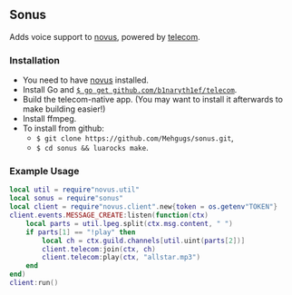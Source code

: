 ## Sonus
Adds voice support to [novus][novus], powered by [telecom][telecom].

### Installation
- You need to have [novus][novus] installed.
- Install Go and [`$ go get github.com/b1naryth1ef/telecom`][telecom].
- Build the telecom-native app. (You may want to install it afterwards to make building easier!)
- Install ffmpeg.
- To install from github:
  - `$ git clone https://github.com/Mehgugs/sonus.git`,
  - `$ cd sonus && luarocks make`.

### Example Usage

```lua
local util = require"novus.util"
local sonus = require"sonus"
local client = require"novus.client".new{token = os.getenv"TOKEN"}
client.events.MESSAGE_CREATE:listen(function(ctx)
    local parts = util.lpeg.split(ctx.msg.content, " ")
    if parts[1] == "!play" then
        local ch = ctx.guild.channels[util.uint(parts[2])]
        client.telecom:join(ctx, ch)
        client.telecom:play(ctx, "allstar.mp3")
    end
end)
client:run()
```

[novus]: https://github.com/Mehgugs/novus
[telecom]: https://github.com/b1naryth1ef/telecom